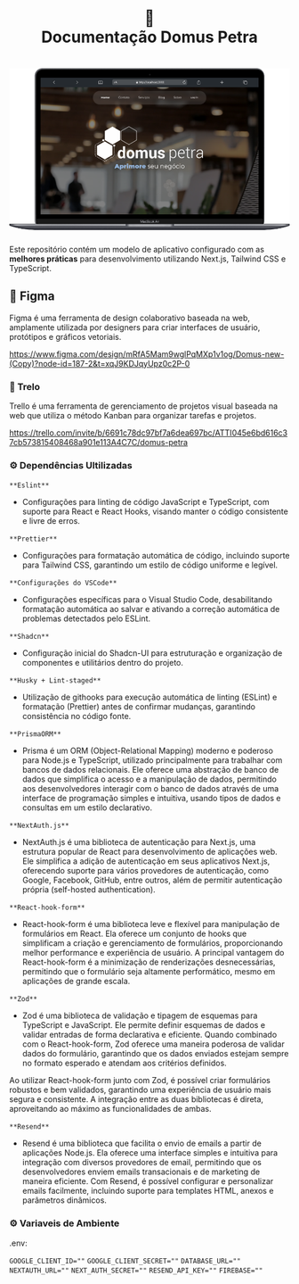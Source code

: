 <h1 align="center">
📄<br>Documentação Domus Petra 
</h1>

<h1 align="center">
  <img src="/public/outros/doc01.png">
</h1>

Este repositório contém um modelo de aplicativo configurado com as **melhores práticas** para desenvolvimento utilizando Next.js, Tailwind CSS e TypeScript.


## 🦄 Figma
Figma é uma ferramenta de design colaborativo baseada na web, amplamente utilizada por designers para criar interfaces de usuário, protótipos e gráficos vetoriais. 

https://www.figma.com/design/mRfA5Mam9wglPqMXp1v1og/Domus-new-(Copy)?node-id=187-2&t=xqJ9KDJqyUpz0c2P-0


### 📓 Trelo

Trello é uma ferramenta de gerenciamento de projetos visual baseada na web que utiliza o método Kanban para organizar tarefas e projetos. 

https://trello.com/invite/b/6691c78dc97bf7a6dea697bc/ATTI045e6bd616c37cb573815408468a901e113A4C7C/domus-petra


###  ⚙ Dependências Ultilizadas



`**Eslint**`
   - Configurações para linting de código JavaScript e TypeScript, com suporte para React e React Hooks, visando manter o código consistente e livre de erros.

`**Prettier**`
   - Configurações para formatação automática de código, incluindo suporte para Tailwind CSS, garantindo um estilo de código uniforme e legível.

`**Configurações do VSCode**`
   - Configurações específicas para o Visual Studio Code, desabilitando formatação automática ao salvar e ativando a correção automática de problemas detectados pelo ESLint.

`**Shadcn**`
   - Configuração inicial do Shadcn-UI para estruturação e organização de componentes e utilitários dentro do projeto.

`**Husky + Lint-staged**`
   - Utilização de githooks para execução automática de linting (ESLint) e formatação (Prettier) antes de confirmar mudanças, garantindo consistência no código fonte.

`**PrismaORM**`
   - Prisma é um ORM (Object-Relational Mapping) moderno e poderoso para Node.js e TypeScript, utilizado principalmente para trabalhar com bancos de dados relacionais. Ele oferece uma abstração de banco de dados que simplifica o acesso e a manipulação de dados, permitindo aos desenvolvedores interagir com o banco de dados através de uma interface de programação simples e intuitiva, usando tipos de dados e consultas em um estilo declarativo.

`**NextAuth.js**`
   - NextAuth.js é uma biblioteca de autenticação para Next.js, uma estrutura popular de React para desenvolvimento de aplicações web. Ele simplifica a adição de autenticação em seus aplicativos Next.js, oferecendo suporte para vários provedores de autenticação, como Google, Facebook, GitHub, entre outros, além de permitir autenticação própria (self-hosted authentication).

`**React-hook-form**`
   - React-hook-form é uma biblioteca leve e flexível para manipulação de formulários em React. Ela oferece um conjunto de hooks que simplificam a criação e gerenciamento de formulários, proporcionando melhor performance e experiência de usuário. A principal vantagem do React-hook-form é a minimização de renderizações desnecessárias, permitindo que o formulário seja altamente performático, mesmo em aplicações de grande escala.

`**Zod**`
   - Zod é uma biblioteca de validação e tipagem de esquemas para TypeScript e JavaScript. Ele permite definir esquemas de dados e validar entradas de forma declarativa e eficiente. Quando combinado com o React-hook-form, Zod oferece uma maneira poderosa de validar dados do formulário, garantindo que os dados enviados estejam sempre no formato esperado e atendam aos critérios definidos.

   Ao utilizar React-hook-form junto com Zod, é possível criar formulários robustos e bem validados, garantindo uma experiência de usuário mais segura e consistente. A integração entre as duas bibliotecas é direta, aproveitando ao máximo as funcionalidades de ambas.

`**Resend**`
   - Resend é uma biblioteca que facilita o envio de emails a partir de aplicações Node.js. Ela oferece uma interface simples e intuitiva para integração com diversos provedores de email, permitindo que os desenvolvedores enviem emails transacionais e de marketing de maneira eficiente. Com Resend, é possível configurar e personalizar emails facilmente, incluindo suporte para templates HTML, anexos e parâmetros dinâmicos.


###  ⚙ Variaveis  de Ambiente

.env:

``GOOGLE_CLIENT_ID=""``
`GOOGLE_CLIENT_SECRET=""`
`DATABASE_URL=""`
`NEXTAUTH_URL=""`
`NEXT_AUTH_SECRET=""`
`RESEND_API_KEY=""`
`FIREBASE=""`